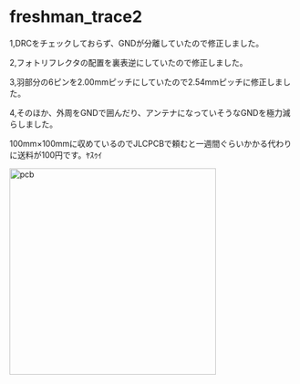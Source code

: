 # freshman_trace2

1,DRCをチェックしておらず、GNDが分離していたので修正しました。

2,フォトリフレクタの配置を裏表逆にしていたので修正しました。

3,羽部分の6ピンを2.00mmピッチにしていたので2.54mmピッチに修正しました。

4,そのほか、外周をGNDで囲んだり、アンテナになっていそうなGNDを極力減らしました。

100mm×100mmに収めているのでJLCPCBで頼むと一週間ぐらいかかる代わりに送料が100円です。ﾔｽｩｲ

<img width="362" alt="pcb" src="https://github.com/Robomech-Micromouse/freshman_trace2/assets/86107451/83d5c58f-ed09-4e5e-bd5c-c04e518e963e">
